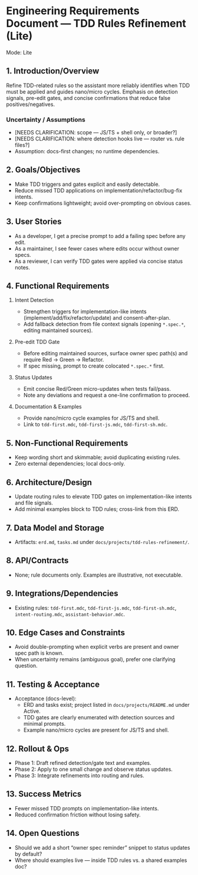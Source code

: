 # Engineering Requirements Document — TDD Rules Refinement (Lite)

Mode: Lite

## 1. Introduction/Overview

Refine TDD-related rules so the assistant more reliably identifies when TDD must be applied and guides nano/micro cycles. Emphasis on detection signals, pre-edit gates, and concise confirmations that reduce false positives/negatives.

### Uncertainty / Assumptions

- [NEEDS CLARIFICATION: scope — JS/TS + shell only, or broader?]
- [NEEDS CLARIFICATION: where detection hooks live — router vs. rule files?]
- Assumption: docs-first changes; no runtime dependencies.

## 2. Goals/Objectives

- Make TDD triggers and gates explicit and easily detectable.
- Reduce missed TDD applications on implementation/refactor/bug-fix intents.
- Keep confirmations lightweight; avoid over-prompting on obvious cases.

## 3. User Stories

- As a developer, I get a precise prompt to add a failing spec before any edit.
- As a maintainer, I see fewer cases where edits occur without owner specs.
- As a reviewer, I can verify TDD gates were applied via concise status notes.

## 4. Functional Requirements

1. Intent Detection

   - Strengthen triggers for implementation-like intents (implement/add/fix/refactor/update) and consent-after-plan.
   - Add fallback detection from file context signals (opening `*.spec.*`, editing maintained sources).

2. Pre-edit TDD Gate

   - Before editing maintained sources, surface owner spec path(s) and require Red → Green → Refactor.
   - If spec missing, prompt to create colocated `*.spec.*` first.

3. Status Updates

   - Emit concise Red/Green micro-updates when tests fail/pass.
   - Note any deviations and request a one-line confirmation to proceed.

4. Documentation & Examples

   - Provide nano/micro cycle examples for JS/TS and shell.
   - Link to `tdd-first.mdc`, `tdd-first-js.mdc`, `tdd-first-sh.mdc`.

## 5. Non-Functional Requirements

- Keep wording short and skimmable; avoid duplicating existing rules.
- Zero external dependencies; local docs-only.

## 6. Architecture/Design

- Update routing rules to elevate TDD gates on implementation-like intents and file signals.
- Add minimal examples block to TDD rules; cross-link from this ERD.

## 7. Data Model and Storage

- Artifacts: `erd.md`, `tasks.md` under `docs/projects/tdd-rules-refinement/`.

## 8. API/Contracts

- None; rule documents only. Examples are illustrative, not executable.

## 9. Integrations/Dependencies

- Existing rules: `tdd-first.mdc`, `tdd-first-js.mdc`, `tdd-first-sh.mdc`, `intent-routing.mdc`, `assistant-behavior.mdc`.

## 10. Edge Cases and Constraints

- Avoid double-prompting when explicit verbs are present and owner spec path is known.
- When uncertainty remains (ambiguous goal), prefer one clarifying question.

## 11. Testing & Acceptance

- Acceptance (docs-level):
  - ERD and tasks exist; project listed in `docs/projects/README.md` under Active.
  - TDD gates are clearly enumerated with detection sources and minimal prompts.
  - Example nano/micro cycles are present for JS/TS and shell.

## 12. Rollout & Ops

- Phase 1: Draft refined detection/gate text and examples.
- Phase 2: Apply to one small change and observe status updates.
- Phase 3: Integrate refinements into routing and rules.

## 13. Success Metrics

- Fewer missed TDD prompts on implementation-like intents.
- Reduced confirmation friction without losing safety.

## 14. Open Questions

- Should we add a short “owner spec reminder” snippet to status updates by default?
- Where should examples live — inside TDD rules vs. a shared examples doc?
